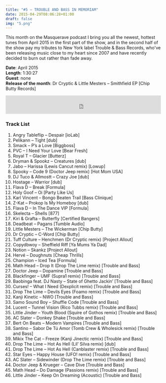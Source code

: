 ```yaml
---
title: "#5 – TROUBLE AND BASS IN MEMORIAM"
date: 2015-04-29T08:06:28+01:00
draft: false
img: "5.png"
---
```


This month on the Masquerave podcast I bring you all the newest, hottest tunes from April 2015 in the first part of the show, and in the second half of the show pay my tributes to New York label Trouble & Bass Records, who've been releasing music close to my heart since 2007 and have recently decided to burn out rather than fade away.​

**Date**: April 2015  
**Length**: 1:30:27  
**Guest**: none  
**Release of the month**: Dr Cryptic & Little Mesters – Smithfield EP [Chip Butty Records]

<div>
<iframe width="100%" height="60" src="https://www.mixcloud.com/widget/iframe/?hide_cover=1&mini=1&feed=%2Fzkat%2Fmasquerave-podcast-5-trouble-bass-in-memoriam%2F" frameborder="0" ></iframe>
</div>

### Track List

1. Angry Tableflip – Despair [ioLab]
2. Pelikann – Tight [dub]
3. Smack – P’s a Love [Biggboss]
4. PVC – I Need Your Love [Bear Fresh]
5. Royal T – Glacier [Butterz]
6. Dryman & Spookz – Creatures [dub]
7. Jabo – Harissa (Lewis Cancut remix) [Lowup]
8. Spooky – Code 9 (Doctor Jeep remix) [Hot Mom USA]
9. DJ Tuco & Allmostt – Crazy Joe [dub]
10. Hostage – Warrior [dub]
11. Flava D – Break [Formula]
12. Holy Goof – Oi [Party Like Us]
13. Karl Vincent – Bongo Beaten Trail [Bass Clinique]
14. Z-Kat – Prokop Is My Homeboy [dub]
15. Flava D – In The Dance VIP [Formula]
16. Skelecta – Shells [877]
17. Kiri & Grafta – Butterfly [Certified Bangers]
18. Deadbeat – Pagans [Tumble Audio]
19. Little Mesters – The Wickerman [Chip Butty]
20. Dr Cryptic – C-Word [Chip Butty]
21. Tuff Culture – Henchmen (Dr Cryptic remix) [Project Allout]
22. Copydbwoy – Sheffield Riff [Ya Mums Ya Dad]
23. Notion – Skankz [Project Allout]
24. Hervé – Doughnuts [Cheap Thrills]
25. Champion – Iced Tea [Formula]
26. Math Head – Drop It (Drop The Lime remix) [Trouble and Bass]
27. Doctor Jeep – Dopamine [Trouble and Bass]
28. Blackfinger – UMF (Supra1 remix) [Trouble and Bass]
29. Baobinga feat. DJ Nasty – State of Ghetto Jackin’ [Trouble and Bass]
30. Curses! – What I Need (Dexplicit remix) [Trouble and Bass]
31. Drop The Lime – Devils Eyes (Foamo remix) [Trouble and Bass]
32. Kanji Kinetic – NWO [Trouble and Bass]
33. Samo Sound Boy – Shuffle Code [Trouble and Bass]
34. Lucent – Tunnel Vision (Rico Tubbs remix) [Trouble and Bass]
35. Little Jinder – Youth Blood (Squire of Gothos remix) [Trouble and Bass]
36. AC Slater – Donkey Shake [Trouble and Bass]
37. Bert On Beats – Modern Vampires [Trouble and Bass]
38. Santino – Sabor De Tú Amor (Tomb Crew & Wholesick remix) [Trouble and Bass]
39. Mikix The Cat – Freeze (Kanji Jinectic remix) [Trouble and Bass]
40. Drop The Lime – Hot As Hell (Lil’ Silva remix) [dub]
41. Drop The Lime – Hot As Hell (Canblaster remix) [Trouble and Bass]
42. Star Eyes – Happy House (UFO! remix) [Trouble and Bass]
43. AC Slater – Sidewinder (Drop The Lime remix) [Trouble and Bass]
44. Doctor Jeep & Krueger – Cave Dive [Trouble and Bass]
45. Math Head – Do Damage (Passions remix) [Trouble and Bass]
46. Little Jinder – Keep On Dreaming (Acoustic) [Trouble and Bass]